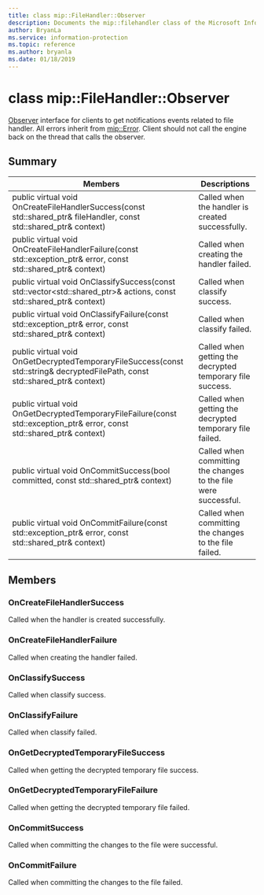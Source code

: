 ```yaml
---
title: class mip::FileHandler::Observer 
description: Documents the mip::filehandler class of the Microsoft Information Protection (MIP) SDK.
author: BryanLa
ms.service: information-protection
ms.topic: reference
ms.author: bryanla
ms.date: 01/18/2019
---
```


# class mip::FileHandler::Observer 
[Observer](class_mip_filehandler_observer.md) interface for clients to get notifications events related to file handler.
All errors inherit from [mip::Error](class_mip_error.md). 
Client should not call the engine back on the thread that calls the observer.
  
## Summary
 Members                        | Descriptions                                
--------------------------------|---------------------------------------------
public virtual void OnCreateFileHandlerSuccess(const std::shared_ptr<FileHandler>& fileHandler, const std::shared_ptr<void>& context)  |  Called when the handler is created successfully.
public virtual void OnCreateFileHandlerFailure(const std::exception_ptr& error, const std::shared_ptr<void>& context)  |  Called when creating the handler failed.
public virtual void OnClassifySuccess(const std::vector<std::shared_ptr<Action>>& actions, const std::shared_ptr<void>& context)  |  Called when classify success.
public virtual void OnClassifyFailure(const std::exception_ptr& error, const std::shared_ptr<void>& context)  |  Called when classify failed.
public virtual void OnGetDecryptedTemporaryFileSuccess(const std::string& decryptedFilePath, const std::shared_ptr<void>& context)  |  Called when getting the decrypted temporary file success.
public virtual void OnGetDecryptedTemporaryFileFailure(const std::exception_ptr& error, const std::shared_ptr<void>& context)  |  Called when getting the decrypted temporary file failed.
public virtual void OnCommitSuccess(bool committed, const std::shared_ptr<void>& context)  |  Called when committing the changes to the file were successful.
public virtual void OnCommitFailure(const std::exception_ptr& error, const std::shared_ptr<void>& context)  |  Called when committing the changes to the file failed.
  
## Members
  
### OnCreateFileHandlerSuccess
Called when the handler is created successfully.
  
### OnCreateFileHandlerFailure
Called when creating the handler failed.
  
### OnClassifySuccess
Called when classify success.
  
### OnClassifyFailure
Called when classify failed.
  
### OnGetDecryptedTemporaryFileSuccess
Called when getting the decrypted temporary file success.
  
### OnGetDecryptedTemporaryFileFailure
Called when getting the decrypted temporary file failed.
  
### OnCommitSuccess
Called when committing the changes to the file were successful.
  
### OnCommitFailure
Called when committing the changes to the file failed.